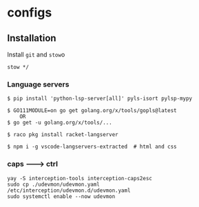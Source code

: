 # configs

## Installation

Install `git` and `stow`o

```
stow */
```

### Language servers

```
$ pip install 'python-lsp-server[all]' pyls-isort pylsp-mypy

$ GO111MODULE=on go get golang.org/x/tools/gopls@latest
    OR
$ go get -u golang.org/x/tools/...

$ raco pkg install racket-langserver

$ npm i -g vscode-langservers-extracted  # html and css
```

### caps 🡒 ctrl

```
yay -S interception-tools interception-caps2esc
sudo cp ./udevmon/udevmon.yaml /etc/interception/udevmon.d/udevmon.yaml
sudo systemctl enable --now udevmon
```
